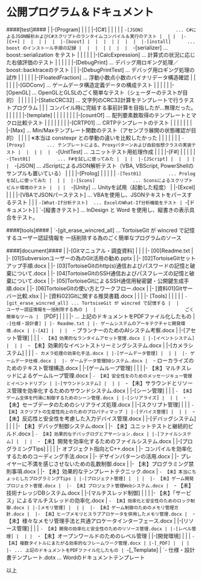 公開プログラム＆ドキュメント
======

####[test]####
     |
     |-[Program]
     |  |
     |  |-[C#]
     |  |  |
     |  |  `-[JSON]            ... C#によるJSON解析およびC#スクリプトのランタイムコンパイル＆実行のテスト
     |  |
     |  |-[C++]
     |  |  |
     |  |  |-[boost]
     |  |  |  |
     |  |  |  |-[install]      ... boost のインストール手順の記録
     |  |  |  |
     |  |  |  `-[serializer]   ... boost::serialization をテスト
     |  |  |
     |  |  |-[CalcExpression]  ... 計算式の状況に応じた右値評価のテスト
     |  |  |
     |  |  |-[DebugPrint]      ... デバッグ用ロギング処理／boost::backtraceのテスト
     |  |  |-[DebugPrintTest]  ... デバッグ用ロギング処理の試作
     |  |  |
     |  |  |-[FloatedFraction] ... 浮動小数点小数のバイナリデータ構造確認
     |  |  |
     |  |  |-[GDConv]          ... ゲームデータ構造定義データの構成テスト
     |  |  |
     |  |  |-[OpenGL]          ... OpenGLとGLSLのごく簡単なテスト（シェーダーのテストが目的）
     |  |  |
     |  |  |-[StaticCRC32]     ... 文字列のCRC32計算をテンプレートで行うテストプログラム
     |  |  |                       コンパイル時に完結する事前計算を目指したが...無理だった。
     |  |  |
     |  |  |-[template]
     |  |  |  |
     |  |  |  |-[countOf]      ... 配列要素数取得のテンプレートとマクロ比較テスト
     |  |  |  |
     |  |  |  |-[CRTP01]       ... CRTPテンプレートのテスト
     |  |  |  |
     |  |  |  |-[Max]          ... Min/Maxテンプレート関数のテスト（アセンブラ展開の状態確認が目的）
     |  |  |  |                    ※本当は constexpr との挙動の違いを比較したかった
     |  |  |  |
     |  |  |  `-[Proxy]        ... テンプレートによる、Proxyパターンおよび自前仮想クラスの実装テスト
     |  |  |
     |  |  `-[UnitTest]        ... ユニットテスト用処理作成
     |  |
     |  |-[F#]
     |  |  |
     |  |  `-[Test01]          ... F#を試しに使ってみた
     |  |
     |  |-[JScript]
     |  |  |
     |  |  `-[JSON]            ... JScriptによるJSON解析テスト（VBA, VBScript, PowerShellのサンプルも置いている）
     |  |
     |  |-[Prolog]
     |  |  |
     |  |  `-[Test01]          ... Prologを試しに使ってみた
     |  |
     |  |-[Scons]              ... Sconsによるスクリプトビルド環境のテスト
     |  |
     |  `-[Unity]              ... Unityを試用（起動した程度）
     |
     |-[Excel]
     |  |
     |  |-[VBAでJSONパーステスト] ... VBAを使用し、JSONテキストをパースするテスト
     |  |
     |  `-[What-If分析テスト]  ... ExcelのWhat-If分析機能をテスト
     |
     `-[ドキュメント]
        |
        `-[縦書きテスト]       ... InDesign と Word を使用し、縦書きの表示具合をテスト。

####[tools]####
     |
     `-[git_erase_wincred_all] ... TortoiseGit が wincred で記憶するユーザー認証情報を
                               一括削除する為のごく簡単なプログラムのソース

####[document]####
     |
     |-[Gitマニュアル・調査資料]
     |  |
     |  |- [00]Readme.txt
     |  |- [01]Subversionユーザーの為のGit活用の勧め.pptx
     |  |- [02]TortoiseGitセットアップ手順.docx
     |  |- [03]TortoiseGitのhttp(s)通信およびパスワードの記憶と破棄について.docx
     |  |- [04]TortoiseGitのSSH通信およびパスフレーズの記憶と破棄について.docx
     |  |- [05]TortoiseGitによるSSH通信用秘密鍵・公開鍵生成手順.docx
     |  |- [06]TortoiseGitの使い方とワークフロー.docx
     |  |- [資料01]Gitサーバー比較.xlsx
     |  |- [資料02]Gitに関する推奨書籍.docx
     |  |
     |  |- [Tools]
     |  |   |
     |  |   `-[git_erase_wincred_all] ... TortoiseGit が wincred で記憶する
     |  |                                 ユーザー認証情報を一括削除する為の
     |  |                                 ごく簡単なツール
     |  `[PDF]
     |    |
     |    |- ... 上記のドキュメントをPDFファイル化したもの
     |
     `-[仕様・設計書]
        |
        |- Readme.txt
        |
        |- ゲームシステムのアーキテクチャと開発環境.docx
        |
        |-[AI]
        |  |
        |  `- プランナーのためのAIシステム考察.docx
        |
        |-[アセット管理]
        |  |
        |  `- 【未】効果的なランタイムアセット管理.docx
        |
        |-[イベントシステム]
        |  |
        |  `- 【未】効果的なイベントストリーミングシステム.docx
        |
        |-[カメラシステム]
        |  |
        |  `- カメラ処理の効率化手法.docx
        |
        |-[ゲームデータ管理]
        |  |
        |  |- ゲームデータ仕様.docx
        |  |- ゲームデータ管理DBシステム.docx
        |  `- ローカライズのためのテキスト管理構造.docx
        |
        |-[ゲームループ管理]
        |  |
        |  |- 【未】マルチスレッドによるゲームループ管理.docx
        |  `- 【未】安全性をのためのメッセージキュー管理とイベントドリブン
        |
        |-[サウンドシステム]
        |  |
        |  `- 【未】サラウンドとリソース管理を効率化するためのサウンドシステム.docx
        |
        |-[シーン管理]
        |  |
        |  `- 【未】ゲーム全体を円滑に制御するためのシーン管理.docx
        |
        |-[シリアライズ]
        |  |
        |  `- 【未】セーブデータのためのシリアライズ処理.docx
        |
        |-[スクリプト管理]
        |  |
        |  `- 【未】スクリプトの生産性向上のためのプロパティマップ
        |
        |-[デバイス管理]
        |  |
        |  `- 【未】反応性と安全性を考慮した入力デバイス管理.docx
        |
        |-[デバッグシステム]
        |  |
        |  |- 【未】デバッグ制御システム.docx
        |  |- 【未】ユニットテストと継続的ビルド.docx
        |  `- 【未】効果的なデバッグログとアサーション.docx
        |
        |-[ファイルシステム]
        |  |
        |  `- 【未】開発を効率化するためのファイルシステム.docx
        |
        |-[プログラミングTips]
        |  |
        |  |- オブジェクト指向とC++.docx
        |  |- コンパイルを効率化するためのコーディング手法.docx
        |  |- デザインパターンの活用.docx
        |  |- プレイヤーに不満を感じさせないための乱数制御.docx
        |  |- 【未】プログラミング禁則事項.docx
        |  |- 【未】効果的なテンプレートテクニック.docx
        |  `- 【未】本当にちょっとしたプログラミングTips
        |
        |-[プロジェクト管理]
        |  |
        |  |- 【未】ゲーム開発プロジェクト管理.docx
        |  |- 【未】プロジェクト管理Webシステム.docx
        |  `- 【未】技術ナレッジDBシステム.docx
        |
        |-[マルチスレッド制御]
        |  |
        |  |- 【未】「サービス」によるマルチスレッドの効率化.docx
        |  `- 【未】効率化と安全性のためのロック制御.docx
        |
        |-[メモリ管理]
        |  |
        |  |- 【未】ゲーム制御のためのメモリ管理方針.docx
        |  |- 【未】ヒープメモリとスラブアロケータを併用したメモリ管理.docx
        |  `- 【未】様々なメモリ管理手法と共通アロケータインターフェース.docx
        |
        |-[リソース管理]
        |  |
        |  `- 【未】開発の効率化と安全性のためのリソース管理.docx
        |
        |-[レベル管理]
        |  |
        |  `- 【未】オープンワールドのためのレベル管理
        |
        |-[開発環境]
        |  |
        |  `- 【未】複数タイトルにまたがる効率的なフレームワーク管理.docx
        |
        |-[_PDF]
        |  |
        |  |- ... 上記のドキュメントをPDFファイル化したもの
        |
        `-[_Template]
           |
           `- 仕様・設計書テンプレート.dotx ... Wordのドキュメントテンプレート

以上
